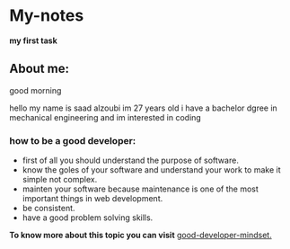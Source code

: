 # My-notes

**my first task**

## About me:

good morning

hello my name is saad alzoubi im 27 years old i have a bachelor dgree in mechanical engineering and im interested in coding

### how to be a good developer:

- first of all you should understand the purpose of software.
- know the goles of your software and understand your work to make it simple not complex.
- mainten your software because maintenance is one of the most important things in web development.
- be consistent.
- have a good problem solving skills.

**To know more about this topic you can visit** [good-developer-mindset.](https://www.freecodecamp.org/news/learn-the-fundamentals-of-a-good-developer-mindset-in-15-minutes-81321ab8a682/)
